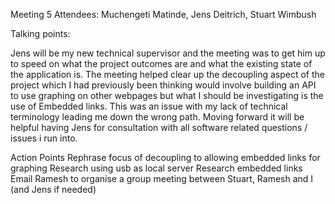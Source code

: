 Meeting 5
Attendees: Muchengeti Matinde, Jens Deitrich, Stuart Wimbush

Talking points:

Jens will be my new technical supervisor and the meeting was to get him up to speed on what the project outcomes are and what the existing state of the application is. The meeting helped clear up the decoupling aspect of the project which I had previously been thinking would involve building an API to use graphing on other webpages but what I should be investigating is the use of Embedded links. This was an issue with my lack of technical terminology leading me down the wrong path. Moving forward it will be helpful having Jens for consultation with all software related questions / issues i run into. 

Action Points
Rephrase focus of decoupling to allowing embedded links for graphing
Research using usb as local server
Research embedded links 
Email Ramesh to organise a group meeting between Stuart, Ramesh and I (and Jens if needed) 
